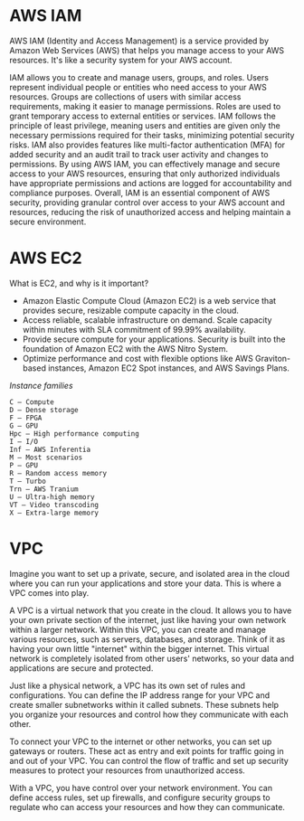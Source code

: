 # AWS IAM

AWS IAM (Identity and Access Management) is a service provided by Amazon Web Services (AWS) that helps you manage access to your AWS resources. It's like a security system for your AWS account.

IAM allows you to create and manage users, groups, and roles. Users represent individual people or entities who need access to your AWS resources. Groups are collections of users with similar access requirements, making it easier to manage permissions. Roles are used to grant temporary access to external entities or services.
IAM follows the principle of least privilege, meaning users and entities are given only the necessary permissions required for their tasks, minimizing potential security risks. IAM also provides features like multi-factor authentication (MFA) for added security and an audit trail to track user activity and changes to permissions.
By using AWS IAM, you can effectively manage and secure access to your AWS resources, ensuring that only authorized individuals have appropriate permissions and actions are logged for accountability and compliance purposes.
Overall, IAM is an essential component of AWS security, providing granular control over access to your AWS account and resources, reducing the risk of unauthorized access and helping maintain a secure environment.

# AWS EC2

What is EC2, and why is it important?

- Amazon Elastic Compute Cloud (Amazon EC2) is a web service that provides secure, resizable compute capacity in the cloud.
- Access reliable, scalable infrastructure on demand. Scale capacity within minutes with SLA commitment of 99.99% availability.
- Provide secure compute for your applications. Security is built into the foundation of Amazon EC2 with the AWS Nitro System.
- Optimize performance and cost with flexible options like AWS Graviton-based instances, Amazon EC2 Spot instances, and AWS Savings Plans.

*Instance families*

    C – Compute
    D – Dense storage
    F – FPGA
    G – GPU
    Hpc – High performance computing
    I – I/O
    Inf – AWS Inferentia
    M – Most scenarios
    P – GPU
    R – Random access memory
    T – Turbo
    Trn – AWS Tranium
    U – Ultra-high memory
    VT – Video transcoding
    X – Extra-large memory

# VPC 
Imagine you want to set up a private, secure, and isolated area in the cloud where you can run your applications and store your data. This is where a VPC comes into play.

A VPC is a virtual network that you create in the cloud. It allows you to have your own private section of the internet, just like having your own network within a larger network. Within this VPC, you can create and manage various resources, such as servers, databases, and storage.
Think of it as having your own little "internet" within the bigger internet. This virtual network is completely isolated from other users' networks, so your data and applications are secure and protected.

Just like a physical network, a VPC has its own set of rules and configurations. You can define the IP address range for your VPC and create smaller subnetworks within it called subnets. These subnets help you organize your resources and control how they communicate with each other.

To connect your VPC to the internet or other networks, you can set up gateways or routers. These act as entry and exit points for traffic going in and out of your VPC. You can control the flow of traffic and set up security measures to protect your resources from unauthorized access.

With a VPC, you have control over your network environment. You can define access rules, set up firewalls, and configure security groups to regulate who can access your resources and how they can communicate.
